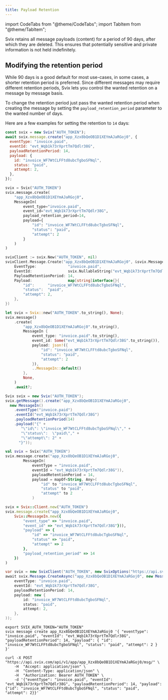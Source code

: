 ```yaml
---
title: Payload Retention
---
```


import CodeTabs from "@theme/CodeTabs";
import TabItem from "@theme/TabItem";

Svix retains all message payloads (content) for a period of 90 days, after which they are deleted. This ensures that potentially sensitive and private information is not held indefinitely.

## Modifying the retention period

While 90 days is a good default for most use-cases, in some cases, a shorter retention period is preferred. Since different messages may require different retention periods, Svix lets you control the wanted retention on a message by message basis.

To change the retention period just pass the wanted retention period when creating the message by setting the `payload_retention_period` parameter to the wanted number of days.

Here are a few examples for setting the retention to `14` days:

<CodeTabs>
<TabItem value="js">

```js
const svix = new Svix("AUTH_TOKEN");
await svix.message.create("app_Xzx8bQeOB1D1XEYmAJaRGoj0", {
  eventType: "invoice.paid",
  eventId: "evt_Wqb1k73rXprtTm7Qdlr38G",
  payloadRetentionPeriod: 14,
  payload: {
    id: "invoice_WF7WtCLFFtd8ubcTgboSFNql",
    status: "paid",
    attempt: 2,
  },
});
```

</TabItem>
<TabItem value="py">

```python
svix = Svix("AUTH_TOKEN")
svix.message.create(
    "app_Xzx8bQeOB1D1XEYmAJaRGoj0",
    MessageIn(
        event_type="invoice.paid",
        event_id="evt_Wqb1k73rXprtTm7Qdlr38G",
        payload_retention_period=14,
        payload={
            "id": "invoice_WF7WtCLFFtd8ubcTgboSFNql",
            "status": "paid",
            "attempt": 2
        }
    )
)
```

</TabItem>
<TabItem value="go">

```go
svixClient := svix.New("AUTH_TOKEN", nil)
svixClient.Message.Create("app_Xzx8bQeOB1D1XEYmAJaRGoj0", &svix.MessageIn{
    EventType:              "invoice.paid",
    EventId:                svix.NullableString("evt_Wqb1k73rXprtTm7Qdlr38G"),
    PayloadRetentionPeriod: 14,
    Payload:                map[string]interface{}{
        "id":      "invoice_WF7WtCLFFtd8ubcTgboSFNql",
        "status":  "paid",
        "attempt": 2,
    },
})
```

</TabItem>
<TabItem value="rust">

```rust
let svix = Svix::new("AUTH_TOKEN".to_string(), None);
svix.message()
    .create(
        "app_Xzx8bQeOB1D1XEYmAJaRGoj0".to_string(),
        MessageIn {
            event_type: "invoice.paid".to_string(),
            event_id: Some("evt_Wqb1k73rXprtTm7Qdlr38G".to_string()),
            payload: json!({
                "id": "invoice_WF7WtCLFFtd8ubcTgboSFNql",
                "status": "paid",
                "attempt": 2
            }),
            ..MessageIn::default()
        },
        None,
    )
    .await?;
```

</TabItem>
<TabItem value="java">

```java
Svix svix = new Svix("AUTH_TOKEN");
svix.getMessage().create("app_Xzx8bQeOB1D1XEYmAJaRGoj0",
  new MessageIn()
    .eventType("invoice.paid")
    .eventId("evt_Wqb1k73rXprtTm7Qdlr38G")
    .payloadRetentionPeriod(14)
    .payload("{" +
       "\"id\": \"invoice_WF7WtCLFFtd8ubcTgboSFNql\"," +
       "\"status\":  \"paid\"," +
       "\"attempt\": 2" +
      "}"));
```

</TabItem>
<TabItem value="kotlin">

```kotlin
val svix = Svix("AUTH_TOKEN")
svix.message.create("app_Xzx8bQeOB1D1XEYmAJaRGoj0",
        MessageIn(
            eventType = "invoice.paid",
            eventId = "evt_Wqb1k73rXprtTm7Qdlr38G")),
            payloadRetentionPeriod = 14,
            payload = mapOf<String, Any>(
                "id" to "invoice_WF7WtCLFFtd8ubcTgboSFNql",
                "status" to "paid",
                "attempt" to 2
            )
```

</TabItem>
<TabItem value="ruby">

```ruby
svix = Svix::Client.new("AUTH_TOKEN")
svix.message.create("app_Xzx8bQeOB1D1XEYmAJaRGoj0",
    Svix::MessageIn.new({
        "event_type" => "invoice.paid",
        "event_id" => "evt_Wqb1k73rXprtTm7Qdlr38G"})),
        "payload" => {
            "id" => "invoice_WF7WtCLFFtd8ubcTgboSFNql",
            "status" => "paid",
            "attempt" => 2
        },
        "payload_retention_period" => 14
    })
)
```

</TabItem>
<TabItem value="csharp">

```csharp
var svix = new SvixClient("AUTH_TOKEN", new SvixOptions("https://api.svix.com"));
await svix.Message.CreateAsync("app_Xzx8bQeOB1D1XEYmAJaRGoj0", new MessageIn(
    eventType: "invoice.paid",
    eventId: "evt_Wqb1k73rXprtTm7Qdlr38G",
    payloadRetentionPeriod: 14,
    payload: new {
        id: "invoice_WF7WtCLFFtd8ubcTgboSFNql",
        status: "paid",
        attempt: 2,
    },
));
```

</TabItem>
<TabItem value="cli">

```shell
export SVIX_AUTH_TOKEN="AUTH_TOKEN"
svix message create app_Xzx8bQeOB1D1XEYmAJaRGoj0 '{ "eventType": "invoice.paid", "eventId": "evt_Wqb1k73rXprtTm7Qdlr38G", "payloadRetentionPeriod": 14, "payload": { "id": "invoice_WF7WtCLFFtd8ubcTgboSFNql", "status": "paid", "attempt": 2 } }'
```

</TabItem>
<TabItem value="curl">

```shell
curl -X POST "https://api.svix.com/api/v1/app/app_Xzx8bQeOB1D1XEYmAJaRGoj0/msg/" \
    -H  "Accept: application/json" \
    -H  "Content-Type: application/json" \
    -H  "Authorization: Bearer AUTH_TOKEN" \
    -d '{"eventType": "invoice.paid", "eventId": "evt_Wqb1k73rXprtTm7Qdlr38G", "payloadRetentionPeriod": 14, "payload": {"id": "invoice_WF7WtCLFFtd8ubcTgboSFNql", "status": "paid", "attempt": 2}}'
```

</TabItem>
</CodeTabs>
